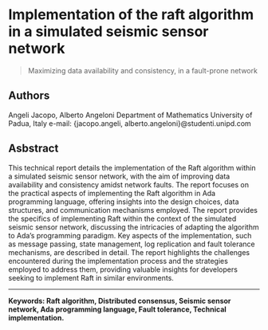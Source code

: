 # Implementation of the raft algorithm in a simulated seismic sensor network
>Maximizing data availability and consistency, in a fault-prone network

## Authors
 Angeli Jacopo, Alberto Angeloni
Department of Mathematics
University of Padua, Italy
e-mail: {jacopo.angeli, alberto.angeloni}@studenti.unipd.com

## Asbstract
This technical report details the implementation of the Raft algorithm within a simulated seismic sensor network, with the aim of improving data availability and consistency amidst network faults. The report focuses on the practical aspects of implementing the Raft algorithm in Ada programming language, offering insights into the design choices, data structures, and communication mechanisms employed.
The report provides the specifics of implementing Raft within the context of the simulated seismic sensor network, discussing the intricacies of adapting the algorithm to Ada’s programming paradigm.
Key aspects of the implementation, such as message passing, state management, log replication and fault tolerance mechanisms, are described in detail. The report highlights the challenges encountered during the implementation process and the strategies employed to address them, providing valuable insights for developers seeking to implement Raft in similar environments.

------------

**Keywords: Raft algorithm, Distributed consensus, Seismic sensor network, Ada programming language, Fault tolerance, Technical implementation.**

